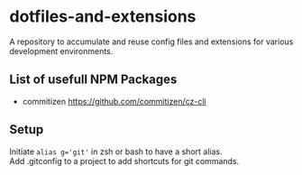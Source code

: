 # dotfiles-and-extensions

A repository to accumulate and reuse config files and extensions for various development environments.

## List of usefull NPM Packages

- commitizen <https://github.com/commitizen/cz-cli>

## Setup

Initiate `alias g='git'` in zsh or bash to have a short alias. \
Add .gitconfig to a project to add shortcuts for git commands.
